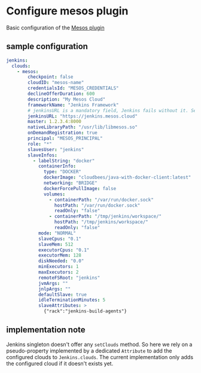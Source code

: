 # Configure mesos plugin

Basic configuration of the [Mesos plugin](https://plugins.jenkins.io/mesos)

## sample configuration

```yaml
jenkins:
  clouds:
    - mesos:
        checkpoint: false
        cloudID: "mesos-name"
        credentialsId: "MESOS_CREDENTIALS"
        declineOfferDuration: 600
        description: "My Mesos Cloud"
        frameworkName: "Jenkins Framework"
        # jenkinsURL is a mandatory field, Jenkins fails without it. See https://github.com/jenkinsci/configuration-as-code-plugin/issues/578
        jenkinsURL: "https://jenkins.mesos.cloud"
        master: 1.2.3.4:8000
        nativeLibraryPath: "/usr/lib/libmesos.so"
        onDemandRegistration: true
        principal: "MESOS_PRINCIPAL"
        role: "*"
        slavesUser: "jenkins"
        slaveInfos:
          - labelString: "docker"
            containerInfo:
              type: "DOCKER"
              dockerImage: "cloudbees/java-with-docker-client:latest"
              networking: "BRIDGE"
              dockerForcePullImage: false
              volumes:
                - containerPath: "/var/run/docker.sock"
                  hostPath: "/var/run/docker.sock"
                  readOnly: "false"
                - containerPath: "/tmp/jenkins/workspace/"
                  hostPath: "/tmp/jenkins/workspace/"
                  readOnly: "false"
            mode: "NORMAL"
            slaveCpus: "0.1"
            slaveMem: 512
            executorCpus: "0.1"
            executorMem: 128
            diskNeeded: "0.0"
            minExecutors: 1
            maxExecutors: 2
            remoteFSRoot: "jenkins"
            jvmArgs: ""
            jnlpArgs: ""
            defaultSlave: true
            idleTerminationMinutes: 5
            slaveAttributes: >
              {"rack":"jenkins-build-agents"}
```

## implementation note

Jenkins singleton doesn't offer any `setClouds` method. So here we rely on a pseudo-property implemented by a dedicated
`Attribute` to add the configured clouds to `Jenkins.clouds`. The current implementation only adds the configured cloud
if it doesn't exists yet.
